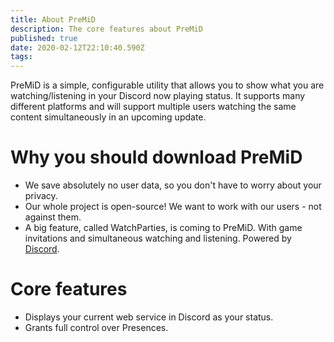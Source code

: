 ```yaml
---
title: About PreMiD
description: The core features about PreMiD
published: true
date: 2020-02-12T22:10:40.590Z
tags: 
---
```


PreMiD is a simple, configurable utility that allows you to show what you are watching/listening in your Discord now playing status. It supports many different platforms and will support multiple users watching the same content simultaneously in an upcoming update.

# Why you should download PreMiD
- We save absolutely no user data, so you don't have to worry about your privacy.
- Our whole project is open-source! We want to work with our users - not against them.
- A big feature, called WatchParties, is coming to PreMiD. With game invitations and simultaneous watching and listening. Powered by [Discord](https://discordapp.com/).

# Core features
- Displays your current web service in Discord as your status.
- Grants full control over Presences.